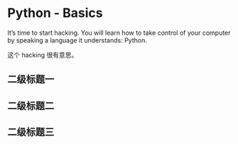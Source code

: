 # Python - Basics

It’s time to start hacking. You will learn how to take control of your computer by speaking a language it understands: Python.

这个 hacking 很有意思。

## 二级标题一

## 二级标题二

## 二级标题三
